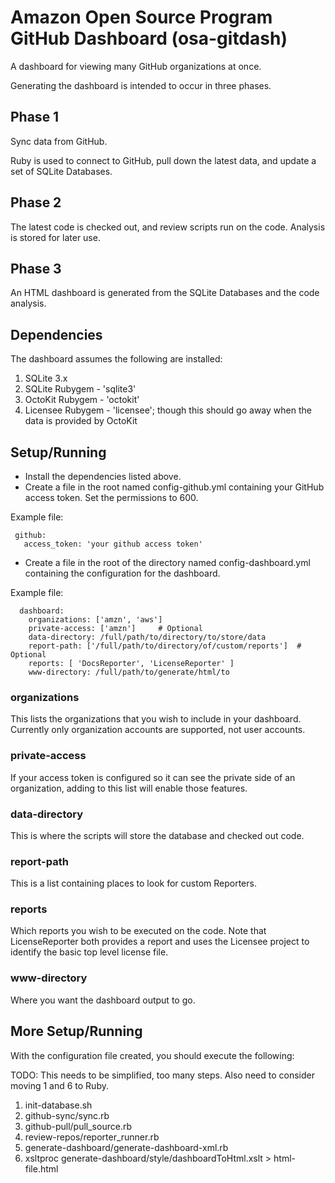 # Amazon Open Source Program GitHub Dashboard (osa-gitdash)
A dashboard for viewing many GitHub organizations at once.

Generating the dashboard is intended to occur in three phases.

## Phase 1

Sync data from GitHub. 

Ruby is used to connect to GitHub, pull down the latest data, and update a set of SQLite Databases.

## Phase 2

The latest code is checked out, and review scripts run on the code. Analysis is stored for later use.

## Phase 3

An HTML dashboard is generated from the SQLite Databases and the code analysis.

## Dependencies

The dashboard assumes the following are installed:

 1. SQLite 3.x
 2. SQLite Rubygem - 'sqlite3'
 3. OctoKit Rubygem - 'octokit'
 4. Licensee Rubygem - 'licensee'; though this should go away when the data is provided by OctoKit

## Setup/Running

* Install the dependencies listed above.
* Create a file in the root named config-github.yml containing your GitHub access token. Set the permissions to 600. 

Example file:

```
 github:
   access_token: 'your github access token'
```

* Create a file in the root of the directory named config-dashboard.yml containing the configuration for the dashboard.

Example file:

```
  dashboard:
    organizations: ['amzn', 'aws']
    private-access: ['amzn']     # Optional
    data-directory: /full/path/to/directory/to/store/data
    report-path: ['/full/path/to/directory/of/custom/reports']  # Optional
    reports: [ 'DocsReporter', 'LicenseReporter' ]
    www-directory: /full/path/to/generate/html/to
```

### organizations

This lists the organizations that you wish to include in your dashboard. Currently only organization accounts are supported, not user accounts. 

### private-access

If your access token is configured so it can see the private side of an organization, adding to this list will enable those features. 

### data-directory

This is where the scripts will store the database and checked out code. 

### report-path

This is a list containing places to look for custom Reporters. 

### reports

Which reports you wish to be executed on the code. Note that LicenseReporter both provides a report and uses the Licensee project to identify the basic top level license file. 

### www-directory

Where you want the dashboard output to go.

## More Setup/Running

With the configuration file created, you should execute the following:

TODO: This needs to be simplified, too many steps. Also need to consider moving 1 and 6 to Ruby.

 1. init-database.sh <db url>
 2. github-sync/sync.rb
 3. github-pull/pull_source.rb
 4. review-repos/reporter_runner.rb
 5. generate-dashboard/generate-dashboard-xml.rb
 6. xsltproc generate-dashboard/style/dashboardToHtml.xslt <dashboard xml> > html-file.html

